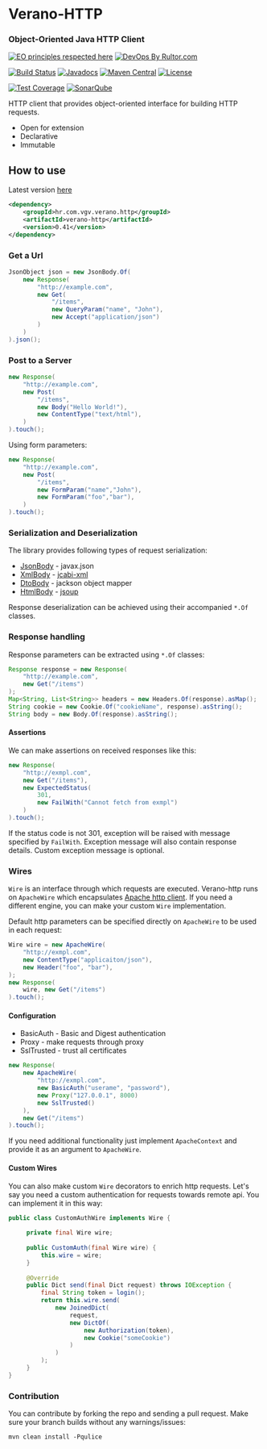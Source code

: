# Verano-HTTP
### Object-Oriented Java HTTP Client
[![EO principles respected here](http://www.elegantobjects.org/badge.svg)](http://www.elegantobjects.org)
[![DevOps By Rultor.com](http://www.rultor.com/b/Vatavuk/verano-http)](http://www.rultor.com/p/Vatavuk/verano-http)

[![Build Status](https://travis-ci.org/Vatavuk/verano-http.svg?branch=master)](https://travis-ci.org/Vatavuk/verano-http)
[![Javadocs](http://javadoc.io/badge/hr.com.vgv/verano-http.svg)](http://javadoc.io/doc/hr.com.vgv.verano/verano-http)
[![Maven Central](https://img.shields.io/maven-central/v/hr.com.vgv/verano-http.svg)](https://maven-badges.herokuapp.com/maven-central/hr.com.vgv.verano/verano-http)
[![License](https://img.shields.io/badge/license-MIT-green.svg)](https://github.com/Vatavuk/verano-http/blob/master/LICENSE.txt)

[![Test Coverage](https://codecov.io/gh/Vatavuk/verano-http/branch/master/graph/badge.svg)](https://codecov.io/gh/Vatavuk/verano-http)
[![SonarQube](https://img.shields.io/badge/sonar-ok-green.svg)](https://sonarcloud.io/dashboard/index/hr.com.vgv.verano:verano-http)

HTTP client that provides object-oriented interface for building HTTP requests. 

- Open for extension
- Declarative
- Immutable

## How to use
Latest version [here](https://github.com/Vatavuk/verano-http/releases)
```xml
<dependency>
    <groupId>hr.com.vgv.verano.http</groupId>
    <artifactId>verano-http</artifactId>
    <version>0.41</version>
</dependency>
```
### Get a Url
```java
JsonObject json = new JsonBody.Of(
    new Response(
        "http://example.com",
        new Get(
            "/items",
            new QueryParam("name", "John"),
            new Accept("application/json")
        )
    )
).json();
```

### Post to a Server
```java
new Response(
    "http://example.com",
    new Post(
        "/items",
        new Body("Hello World!"),
        new ContentType("text/html"),
    )
).touch();
```
Using form parameters:
```java
new Response(
    "http://example.com",
    new Post(
        "/items",
        new FormParam("name","John"),
        new FormParam("foo","bar"),
    )
).touch();
```

### Serialization and Deserialization
The library provides following types of request serialization:
- [JsonBody](https://github.com/Vatavuk/verano-http/blob/master/src/main/java/hr/com/vgv/verano/http/parts/body/JsonBody.java) - javax.json
- [XmlBody](https://github.com/Vatavuk/verano-http/blob/master/src/main/java/hr/com/vgv/verano/http/parts/body/XmlBody.java)  - [jcabi-xml](https://github.com/jcabi/jcabi-xml)
- [DtoBody](https://github.com/Vatavuk/verano-http/blob/master/src/main/java/hr/com/vgv/verano/http/parts/body/DtoBody.java)  - jackson object mapper
- [HtmlBody](https://github.com/Vatavuk/verano-http/blob/master/src/main/java/hr/com/vgv/verano/http/parts/body/HtmlBody.java) - [jsoup](https://github.com/jhy/jsoup)

Response deserialization can be achieved using their accompanied `*.Of` classes.

### Response handling
Response parameters can be extracted using `*.Of` classes:
```java
Response response = new Response(
    "http://example.com",
    new Get("/items")
);
Map<String, List<String>> headers = new Headers.Of(response).asMap();
String cookie = new Cookie.Of("cookieName", response).asString();
String body = new Body.Of(response).asString();
```

#### Assertions
We can make assertions on received responses like this:
```java
new Response(
    "http://exmpl.com",
    new Get("/items"),
    new ExpectedStatus(
        301, 
        new FailWith("Cannot fetch from exmpl")
    )
).touch();
```
If the status code is not 301, exception will be raised with message specified
by `FailWith`. Exception message will also contain response details. Custom
exception message is optional.

### Wires
`Wire` is an interface through which requests are executed. Verano-http runs 
on `ApacheWire` which encapsulates [Apache http client](https://github.com/apache/httpcomponents-client).
If you need a different engine, you can make your custom `Wire` implementation.

Default http parameters can be specified directly on `ApacheWire` to be used
in each request:
```java
Wire wire = new ApacheWire(
    "http://exmpl.com",
    new ContentType("applicaiton/json"),
    new Header("foo", "bar"),
);
new Response(
    wire, new Get("/items")
).touch();
```

#### Configuration
- BasicAuth - Basic and Digest authentication
- Proxy - make requests through proxy
- SslTrusted - trust all certificates

```java
new Response(
    new ApacheWire(
        "http://exmpl.com", 
        new BasicAuth("userame", "password"),
        new Proxy("127.0.0.1", 8000)
        new SslTrusted()
    ),
    new Get("/items")
).touch();
```
If you need additional functionality just implement `ApacheContext` and provide
it as an argument to `ApacheWire`.

#### Custom Wires


You can also make custom `Wire` decorators to enrich http requests. Let's say
you need a custom authentication for requests towards remote api.
You can implement it in this way:

```java
public class CustomAuthWire implements Wire {
 
     private final Wire wire;
 
     public CustomAuth(final Wire wire) {
         this.wire = wire;
     }
 
     @Override
     public Dict send(final Dict request) throws IOException {
         final String token = login();
         return this.wire.send(
             new JoinedDict(
                 request,
                 new DictOf(
                     new Authorization(token),
                     new Cookie("someCookie")
                 )
             )
         );
     }
}
```
### Contribution
You can contribute by forking the repo and sending a pull request.
Make sure your branch builds without any warnings/issues:

```
mvn clean install -Pqulice
```
